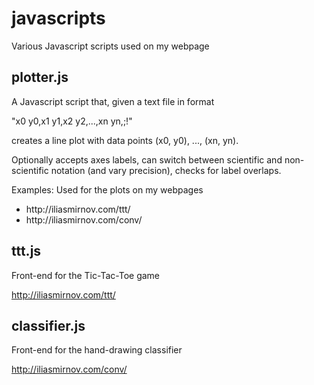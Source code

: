 # javascripts
Various Javascript scripts used on my webpage

<h2>plotter.js</h2>
A Javascript script that, given a text file in format 

"x0 y0,x1 y1,x2 y2,...,xn yn,;!"

creates a line plot with data points (x0, y0), ..., (xn, yn). 

Optionally accepts axes labels, can switch between scientific and non-scientific notation (and vary precision), checks for label overlaps.

Examples: Used for the plots on my webpages
<ul>
  <li>http://iliasmirnov.com/ttt/</li>
  <li>http://iliasmirnov.com/conv/</li>
</ul>

<h2> ttt.js </h2>
Front-end for the Tic-Tac-Toe game

http://iliasmirnov.com/ttt/


<h2> classifier.js </h2>
Front-end for the hand-drawing classifier

http://iliasmirnov.com/conv/
